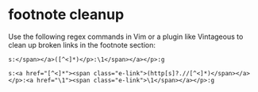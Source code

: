 # footnote cleanup
Use the following regex commands in Vim or a plugin like Vintageous to clean up broken links in the footnote section:
```
s:</span></a>([^<]*)</p>:\1</span></a></p>:g

s:<a href="[^<]*"><span class="e-link">(http[s]?.//[^<]*)</span></a></p>:<a href="\1"><span class="e-link">\1</span></a></p>:g
```
